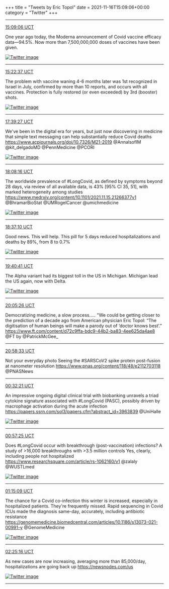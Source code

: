 +++
title = "Tweets by Eric Topol" 
date = 2021-11-16T15:09:06+00:00
category = "Twitter"
+++


---

<a href="https://twitter.com/erictopol/status/1460625984428789771" target="_blank" rel="noreferer">15:09:06 UCT</a>

One year ago today, the Moderna announcement of  Covid vaccine efficacy data—94.5%. 
Now more than 7,500,000,000 doses of vaccines have been given. 

<a href="FEUuCCIVkAkexyd.jpg"  ><img src="FEUuCCIVkAkexyd.jpg" alt="Twitter image" ></img></a>

---

<a href="https://twitter.com/erictopol/status/1460629386646806534" target="_blank" rel="noreferer">15:22:37 UCT</a>

The problem with vaccine waning 4-6 months later was 1st recognized in Israel in July, confirmed by more than 10 reports, and occurs with all vaccines. Protection is fully restored (or even exceeded) by 3rd (booster) shots. 

<a href="FEUx_YaUYAg8GFX.png"  ><img src="FEUx_YaUYAg8GFX.png" alt="Twitter image" ></img></a>

---

<a href="https://twitter.com/erictopol/status/1460663821815615490" target="_blank" rel="noreferer">17:39:27 UCT</a>

We've been in the digital era for years, but just now discovering in medicine that simple text messaging can help substantially reduce Covid deaths
https://www.acpjournals.org/doi/10.7326/M21-2019
@AnnalsofIM @kit_delgadoMD @PennMedicine @PCORI 

<a href="FEVQrUsUUAALb53.jpg"  ><img src="FEVQrUsUUAALb53.jpg" alt="Twitter image" ></img></a>

---

<a href="https://twitter.com/erictopol/status/1460671071502278656" target="_blank" rel="noreferer">18:08:16 UCT</a>

The worldwide prevalence of #LongCovid, as defined by symptoms beyond 28 days, via review of all available data, is 43% [95% CI 35, 51], with marked heterogeneity among studies
https://www.medrxiv.org/content/10.1101/2021.11.15.21266377v1 @BhramarBioStat @UMRogelCancer @umichmedicine 

<a href="FEVXEF9UYAg7MuJ.jpg"  ><img src="FEVXEF9UYAg7MuJ.jpg" alt="Twitter image" ></img></a>

---

<a href="https://twitter.com/erictopol/status/1460678346979696640" target="_blank" rel="noreferer">18:37:10 UCT</a>

Good news. This will help.
This pill for 5 days reduced hospitalizations and deaths by 89%, from 8 to 0.7% 

<a href="FEVe6WkVEAEWwtU.jpg"  ><img src="FEVe6WkVEAEWwtU.jpg" alt="Twitter image" ></img></a>

---

<a href="https://twitter.com/erictopol/status/1460694329819729920" target="_blank" rel="noreferer">19:40:41 UCT</a>

The Alpha variant had its biggest toll in the US in Michigan. Michigan lead the US again, now with Delta. 

<a href="FEVtlaDUUAEP-nE.jpg"  ><img src="FEVtlaDUUAEP-nE.jpg" alt="Twitter image" ></img></a>

---

<a href="https://twitter.com/erictopol/status/1460700560143773697" target="_blank" rel="noreferer">20:05:26 UCT</a>

Democratizing medicine, a slow process.....
"We could be getting closer to the prediction of a decade ago from American physician Eric Topol: “The digitisation of human beings will make a parody out of ‘doctor knows best’.”
https://www.ft.com/content/d72c9ffa-bdc9-44b2-ba83-4ee625da4ae8 @FT by @PatrickMcGee_



---

<a href="https://twitter.com/erictopol/status/1460713926362951681" target="_blank" rel="noreferer">20:58:33 UCT</a>

Not your everyday photo
Seeing the #SARSCoV2 spike protein post-fusion at nanometer resolution https://www.pnas.org/content/118/48/e2112703118
@PNASNews



---

<a href="https://twitter.com/erictopol/status/1460767733029605378" target="_blank" rel="noreferer">00:32:21 UCT</a>

An impressive ongoing digital clinical trial with biobanking unravels a triad cytokine signature associated with #LongCovid (PASC), possibly driven by macrophage activation during the acute infection
https://papers.ssrn.com/sol3/papers.cfm?abstract_id=3963839 @UniHalle 

<a href="FEWvPufVEAQH18Y.jpg"  ><img src="FEWvPufVEAQH18Y.jpg" alt="Twitter image" ></img></a>

---

<a href="https://twitter.com/erictopol/status/1460774037617987584" target="_blank" rel="noreferer">00:57:25 UCT</a>

Does #LongCovid occur with breakthrough (post-vaccination) infections?
A study of &gt;16,000 breakthroughs with &gt;3.5 million controls
Yes, clearly, including people not hospitalized
https://www.researchsquare.com/article/rs-1062160/v1
@zalaly @WUSTLmed 

<a href="FEW1Hd2UcAQrE2e.jpg"  ><img src="FEW1Hd2UcAQrE2e.jpg" alt="Twitter image" ></img></a>

---

<a href="https://twitter.com/erictopol/status/1460778503968735235" target="_blank" rel="noreferer">01:15:09 UCT</a>

The chance for a Covid co-infection this winter is increased, especially in hospitalized patients. They're frequently missed. Rapid sequencing in Covid ICUs made the diagnosis same-day, accurately, including antibiotic resistance
https://genomemedicine.biomedcentral.com/articles/10.1186/s13073-021-00991-y @GenomeMedicine 

<a href="FEW34wsUUAkJkof.jpg"  ><img src="FEW34wsUUAkJkof.jpg" alt="Twitter image" ></img></a>

---

<a href="https://twitter.com/erictopol/status/1460796145806942214" target="_blank" rel="noreferer">02:25:16 UCT</a>

As new cases are now increasing, averaging more than 85,000/day, hospitalizations are going back up
https://newsnodes.com/us 

<a href="FEXJ5DlVgAA0_Ng.jpg"  ><img src="FEXJ5DlVgAA0_Ng.jpg" alt="Twitter image" ></img></a>

---